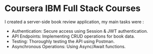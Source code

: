 # Coursera IBM Full Stack Courses

I created a server-side book review application, my main tasks were :

- Authentication: Secure access using Session & JWT authentication.
- API Endpoints: Implementing CRUD operations for book data.
- Testing: Thoroughly testing the API using Postman.
- Asynchronous Operations: Using Async/Await functions.
